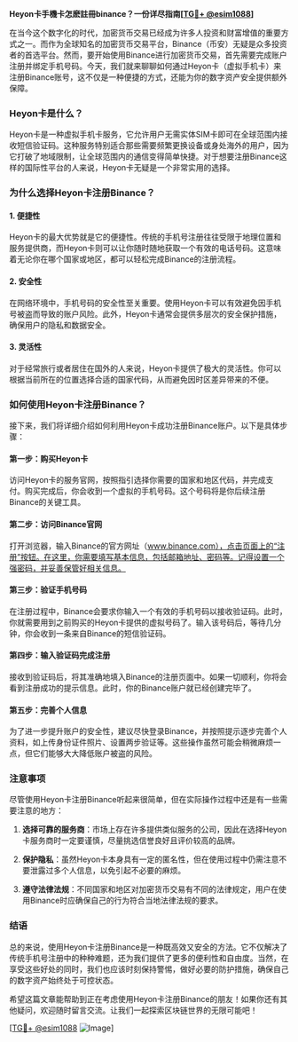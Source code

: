 **Heyon卡手機卡怎麽註冊binance？一份详尽指南[[TG💪+ @esim1088](https://t.me/s/esim1088)]**

在当今这个数字化的时代，加密货币交易已经成为许多人投资和财富增值的重要方式之一。而作为全球知名的加密货币交易平台，Binance（币安）无疑是众多投资者的首选平台。然而，要开始使用Binance进行加密货币交易，首先需要完成账户注册并绑定手机号码。今天，我们就来聊聊如何通过Heyon卡（虚拟手机卡）来注册Binance账号，这不仅是一种便捷的方式，还能为你的数字资产安全提供额外保障。

### Heyon卡是什么？

Heyon卡是一种虚拟手机卡服务，它允许用户无需实体SIM卡即可在全球范围内接收短信验证码。这种服务特别适合那些需要频繁更换设备或身处海外的用户，因为它打破了地域限制，让全球范围内的通信变得简单快捷。对于想要注册Binance这样的国际性平台的人来说，Heyon卡无疑是一个非常实用的选择。

### 为什么选择Heyon卡注册Binance？

#### 1. **便捷性**
   Heyon卡的最大优势就是它的便捷性。传统的手机号注册往往受限于地理位置和服务提供商，而Heyon卡则可以让你随时随地获取一个有效的电话号码。这意味着无论你在哪个国家或地区，都可以轻松完成Binance的注册流程。

#### 2. **安全性**
   在网络环境中，手机号码的安全性至关重要。使用Heyon卡可以有效避免因手机号被盗而导致的账户风险。此外，Heyon卡通常会提供多层次的安全保护措施，确保用户的隐私和数据安全。

#### 3. **灵活性**
   对于经常旅行或者居住在国外的人来说，Heyon卡提供了极大的灵活性。你可以根据当前所在的位置选择合适的国家代码，从而避免因时区差异带来的不便。

### 如何使用Heyon卡注册Binance？

接下来，我们将详细介绍如何利用Heyon卡成功注册Binance账户。以下是具体步骤：

#### 第一步：购买Heyon卡
访问Heyon卡的服务官网，按照指引选择你需要的国家和地区代码，并完成支付。购买完成后，你会收到一个虚拟的手机号码。这个号码将是你后续注册Binance的关键工具。

#### 第二步：访问Binance官网
打开浏览器，输入Binance的官方网址（www.binance.com），点击页面上的“注册”按钮。在这里，你需要填写基本信息，包括邮箱地址、密码等。记得设置一个强密码，并妥善保管好相关信息。

#### 第三步：验证手机号码
在注册过程中，Binance会要求你输入一个有效的手机号码以接收验证码。此时，你就需要用到之前购买的Heyon卡提供的虚拟号码了。输入该号码后，等待几分钟，你会收到一条来自Binance的短信验证码。

#### 第四步：输入验证码完成注册
接收到验证码后，将其准确地填入Binance的注册页面中。如果一切顺利，你将会看到注册成功的提示信息。此时，你的Binance账户就已经创建完毕了。

#### 第五步：完善个人信息
为了进一步提升账户的安全性，建议尽快登录Binance，并按照提示逐步完善个人资料，如上传身份证件照片、设置两步验证等。这些操作虽然可能会稍微麻烦一点，但它们能够大大降低账户被盗的风险。

### 注意事项

尽管使用Heyon卡注册Binance听起来很简单，但在实际操作过程中还是有一些需要注意的地方：

1. **选择可靠的服务商**：市场上存在许多提供类似服务的公司，因此在选择Heyon卡服务商时一定要谨慎，尽量挑选信誉良好且评价较高的品牌。
   
2. **保护隐私**：虽然Heyon卡本身具有一定的匿名性，但在使用过程中仍需注意不要泄露过多个人信息，以免引起不必要的麻烦。

3. **遵守法律法规**：不同国家和地区对加密货币交易有不同的法律规定，用户在使用Binance时应确保自己的行为符合当地法律法规的要求。

### 结语

总的来说，使用Heyon卡注册Binance是一种既高效又安全的方法。它不仅解决了传统手机号注册中的种种难题，还为我们提供了更多的便利性和自由度。当然，在享受这些好处的同时，我们也应该时刻保持警惕，做好必要的防护措施，确保自己的数字资产始终处于可控状态。

希望这篇文章能帮助到正在考虑使用Heyon卡注册Binance的朋友！如果你还有其他疑问，欢迎随时留言交流。让我们一起探索区块链世界的无限可能吧！

[[TG💪+ @esim1088](https://t.me/s/esim1088) ![Image](https://i.postimg.cc/4NQfJmqS/Snipaste-2025-05-13-00-14-12.png)]